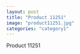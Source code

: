 ```yaml
---
layout: post
title: "Product 11251"
image: "product11251.jpg"
categories: "category1"
---
```

Product 11251
